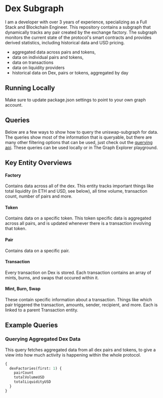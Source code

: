 # Dex Subgraph

I am a developer with over 3 years of experience, specializing as a Full Stack and Blockchain Engineer. This repository contains a subgraph that dynamically tracks any pair created by the exchange factory. The subgraph monitors the current state of the protocol's smart contracts and provides derived statistics, including historical data and USD pricing.

- aggregated data across pairs and tokens,
- data on individual pairs and tokens,
- data on transactions
- data on liquidity providers
- historical data on Dex, pairs or tokens, aggregated by day

## Running Locally

Make sure to update package.json settings to point to your own graph account.

## Queries

Below are a few ways to show how to query the uniswap-subgraph for data. The queries show most of the information that is queryable, but there are many other filtering options that can be used, just check out the [querying api](https://thegraph.com/docs/graphql-api). These queries can be used locally or in The Graph Explorer playground.

## Key Entity Overviews

#### Factory

Contains data across all of the dex. This entity tracks important things like total liquidity (in ETH and USD, see below), all time volume, transaction count, number of pairs and more.

#### Token

Contains data on a specific token. This token specific data is aggregated across all pairs, and is updated whenever there is a transaction involving that token.

#### Pair

Contains data on a specific pair.

#### Transaction

Every transaction on Dex is stored. Each transaction contains an array of mints, burns, and swaps that occured within it.

#### Mint, Burn, Swap

These contain specific information about a transaction. Things like which pair triggered the transaction, amounts, sender, recipient, and more. Each is linked to a parent Transaction entity.

## Example Queries

### Querying Aggregated Dex Data

This query fetches aggregated data from all dex pairs and tokens, to give a view into how much activity is happening within the whole protocol.

```graphql
{
  dexFactories(first: 1) {
    pairCount
    totalVolumeUSD
    totalLiquidityUSD
  }
}
```
